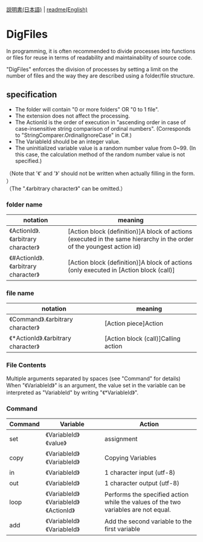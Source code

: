 [説明書(日本語)](https://github.com/yamaserif/DigFiles/blob/main/README_jp.md) | [readme(English)](https://github.com/yamaserif/DigFiles/blob/main/README.md)

# DigFiles
In programming, it is often recommended to divide processes into functions or files for reuse in terms of readability and maintainability of source code. 

"DigFiles" enforces the division of processes by setting a limit on the number of files and the way they are described using a folder/file structure.

## specification
- The folder will contain "0 or more folders" OR "0 to 1 file". 
- The extension does not affect the processing. 
- The ActionId is the order of execution in "ascending order in case of case-insensitive string comparison of ordinal numbers". (Corresponds to "StringComparer.OrdinalIgnoreCase" in C#.)   
- The VariableId should be an integer value.
- The uninitialized variable value is a random number value from 0~99. (In this case, the calculation method of the random number value is not specified.)

（Note that '《' and '》' should not be written when actually filling in the form. ）  
（The ".《arbitrary character》" can be omitted.） 
 
### folder name 
|  notation                            |  meaning                                                                                                              |
| ------------------------------------ | --------------------------------------------------------------------------------------------------------------------- |
| 《ActionId》.《arbitrary character》  | [Action block (definition)]A block of actions (executed in the same hierarchy in the order of the youngest action id) |
| 《#ActionId》.《arbitrary character》 | [Action block (definition)]A block of actions (only executed in [Action block (call)]                                 |
 
### file name 
|  notation                            |  meaning                            |
| ------------------------------------ | ----------------------------------- |
| 《Command》.《arbitrary character》   | [Action piece]Action                |
| 《*ActionId》.《arbitrary character》 | [Action block (call)]Calling action |

### File Contents 
Multiple arguments separated by spaces (see "Command" for details)  
When "《VariableId》" is an argument, the value set in the variable can be interpreted as "VariableId" by writing "《*VariableId》".
 
### Command         
|  Command |  Variable                                |  Action                                                                            |
| -------- | ---------------------------------------- | ---------------------------------------------------------------------------------- |
| set      | 《VariableId》 《value》                  | assignment                                                                         |
| copy     | 《VariableId》 《VariableId》             | Copying Variables                                                                  |
| in       | 《VariableId》                            | 1 character input (utf-8)                                                          |
| out      | 《VariableId》                            | 1 character output (utf-8)                                                         |
| loop     | 《VariableId》 《VariableId》 《ActionId》 | Performs the specified action while the values of the two variables are not equal. |
| add      | 《VariableId》 《VariableId》              | Add the second variable to the first variable                                      |
